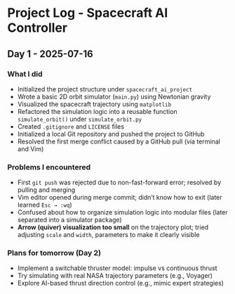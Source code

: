 # Project Log - Spacecraft AI Controller

## Day 1 - 2025-07-16

###  What I did
- Initialized the project structure under `spacecraft_ai_project`
- Wrote a basic 2D orbit simulator (`main.py`) using Newtonian gravity
- Visualized the spacecraft trajectory using `matplotlib`
- Refactored the simulation logic into a reusable function `simulate_orbit()` under `simulate_orbit.py`
- Created `.gitignore` and `LICENSE` files
- Initialized a local Git repository and pushed the project to GitHub
- Resolved the first merge conflict caused by a GitHub pull (via terminal and Vim)

###  Problems I encountered
- First `git push` was rejected due to non-fast-forward error; resolved by pulling and merging
- Vim editor opened during merge commit; didn’t know how to exit (later learned `Esc → :wq`)
- Confused about how to organize simulation logic into modular files (later separated into a simulator package)
- **Arrow (quiver) visualization too small** on the trajectory plot; tried adjusting `scale` and `width`, parameters to make it clearly visible

###  Plans for tomorrow (Day 2)
- Implement a switchable thruster model: impulse vs continuous thrust
- Try simulating with real NASA trajectory parameters (e.g., Voyager)
- Explore AI-based thrust direction control (e.g., mimic expert strategies)